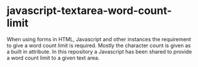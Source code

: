 # javascript-textarea-word-count-limit
When using forms in HTML, Javascript and other instances the requirement to give a word count limit is required. Mostly the character count is given as a built in attribute. In this repository a Javascript has been shared to provide a word count limit to a given text area.
